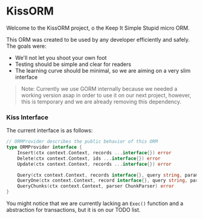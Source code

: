 
# KissORM

Welcome to the KissORM project, o the Keep It Simple Stupid micro ORM.

This ORM was created to be used by any developer efficiently and safely.
The goals were:

- We'll not let you shoot your own foot
- Testing should be simple and clear for readers
- The learning curve should be minimal, so we are aiming on a very slim interface

> Note: Currently we use GORM internally because we needed a working
> version asap in order to use it on our next project, however, this is
> temporary and we are already removing this dependency.

### Kiss Interface

The current interface is as follows:

```go
// ORMProvider describes the public behavior of this ORM
type ORMProvider interface {
	Insert(ctx context.Context, records ...interface{}) error
	Delete(ctx context.Context, ids ...interface{}) error
	Update(ctx context.Context, records ...interface{}) error

	Query(ctx context.Context, records interface{}, query string, params ...interface{}) error
	QueryOne(ctx context.Context, record interface{}, query string, params ...interface{}) error
	QueryChunks(ctx context.Context, parser ChunkParser) error
}
```

You might notice that we are currently lacking an `Exec()`
function and a abstraction for transactions, but it is on our TODO list.
